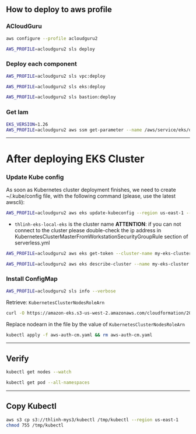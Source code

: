 
## How to deploy to aws profile

### ACloudGuru
```bash
aws configure --profile acloudguru2
```

```bash
AWS_PROFILE=acloudguru2 sls deploy
```

### Deploy each component
```bash
AWS_PROFILE=acloudguru2 sls vpc:deploy
```

```bash
AWS_PROFILE=acloudguru2 sls eks:deploy
```

```bash
AWS_PROFILE=acloudguru2 sls bastion:deploy
```

### Get Iam
```bash
EKS_VERSION=1.26
AWS_PROFILE=acloudguru2 aws ssm get-parameter --name /aws/service/eks/optimized-ami/$EKS_VERSION/amazon-linux-2/recommended/image_id --region us-east-1 --query "Parameter.Value" --output text;
```

----
# After deploying EKS Cluster
### Update Kube config
As soon as Kubernetes cluster deployment finishes, we need to create ~/.kube/config file, with the following command (please, use the latest awscli):
```bash
AWS_PROFILE=acloudguru2 aws eks update-kubeconfig --region us-east-1 --name my-eks-cluster
```
* `thlinh-eks-local-eks` is the cluster name
**ATTENTION**: if you can not connect to the cluster please double-check the ip address in KubernetesClusterMasterFromWorkstationSecurityGroupRule section of serverless.yml

```bash
AWS_PROFILE=acloudguru2 aws eks get-token --cluster-name my-eks-cluster --region us-east-1 | jq -r '.status.token'
```


```bash
AWS_PROFILE=acloudguru2 aws eks describe-cluster --name my-eks-cluster --query 'cluster.endpoint' --output text --region us-east-1
```

### Install ConfigMap
```bash
AWS_PROFILE=acloudguru2 sls info --verbose 
```
Retrieve: `KubernetesClusterNodesRoleArn`

```bash
curl -O https://amazon-eks.s3-us-west-2.amazonaws.com/cloudformation/2018-08-30/aws-auth-cm.yaml
```
Replace nodearn in the file by the value of `KubernetesClusterNodesRoleArn`
```bash
kubectl apply -f aws-auth-cm.yaml && rm aws-auth-cm.yaml
```


---
## Verify
```bash
kubectl get nodes --watch
```

```bash
kubectl get pod --all-namespaces
```


---
## Copy Kubectl
```bash
aws s3 cp s3://thlinh-mys3/kubectl /tmp/kubectl --region us-east-1
chmod 755 /tmp/kubectl
```